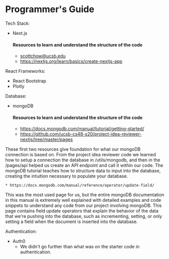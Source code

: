 # Programmer's Guide

Tech Stack: 
* Next.js
  #### Resources to learn and understand the structure of the code
    * scottchow@ucsb.edu
    * https://nextjs.org/learn/basics/create-nextjs-app
    

React Frameworks:
* React Bootstrap
* Plotly

Database:
* mongoDB
  #### Resources to learn and understand the structure of the code
    * https://docs.mongodb.com/manual/tutorial/getting-started/
    * https://github.com/ucsb-cs48-s20/project-idea-reviewer-nextjs/tree/master/pages
      
These first two resources give foundation for what our mongoDB connection is based on. From the project idea reviewer code we learned how to setup a connection the database in /utils/mongodb, and then in the /pages/api helped us create an API endpoint and call it within our code. The mongoDB tutorial teaches how to structure data to input into the database, creating the intuition necessary to populate your database.

    * https://docs.mongodb.com/manual/reference/operator/update-field/
    
This was the most used page for us, but the entire mongoDB documentation in this manual is extremely well explained with detailed examples and code snippets to understand any code from our project involving mongoDB. This page contains field update operators that explain the behavior of the data that we're pushing into the database, such as incrementing, setting, or only setting a field when the document is inserted into the database.
  

Authentication:
* Auth0
  * We didn't go further than what was on the starter code in authentication.

